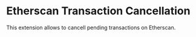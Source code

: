 # Etherscan Transaction Cancellation

This extension allows to cancell pending transactions on Etherscan.